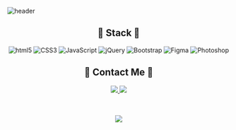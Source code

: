 
 ![header](https://capsule-render.vercel.app/api?type=waving&&color=b57fb3&height=300&section=header&text=An%20gahee&fontSize=70&fontAlign=22&fontAlignY=40&fontColor=fff)
 <br>
 <h2 align=center>🖤 Stack 🖤</h2>
  <div align=center>
	
  ![html5](http://img.shields.io/badge/-HTML5-f2eee5?style=flat-square&logo=html5&logoColor="black"/)
 ![CSS3](http://img.shields.io/badge/-CSS3-e5c1c5?style=flat-square&logo=css3&logoColor="black"/)
 ![JavaScript](http://img.shields.io/badge/-JavaScript-c3e2dd?style=flat-square&logo=javascript&logoColor="black"/)
 ![jQuery](http://img.shields.io/badge/-jQuery-6eceda?style=flat-square&logo=jquery&logoColor="black"/)
 ![Bootstrap](http://img.shields.io/badge/-Bootstrap-bfc8d7?style=flat-square&logo=bootstrap&logoColor="black"/)
  ![Figma](http://img.shields.io/badge/-Figma-e2d2d2?style=flat-square&logo=figma&logoColor="black"/)
  ![Photoshop](http://img.shields.io/badge/-Photoshop-ebebe3?style=flat-square&logo=adobephotoshop&logoColor="black"/)
	
  </div>
 <h2 align=center>🤍 Contact Me 🤍</h2>
<div align=center>
  <a href="https://mail.naver.com/write">
    <img src="https://img.shields.io/badge/Email-b6bbff?style=flat-square&logo=naver&logoColor=white&link=https://mail.naver.com/write"/>
  </a>
  <a href="https://www.instagram.com/in.scissors/">
    <img src="https://img.shields.io/badge/Instagram-9ce8ee?style=flat-square&logo=instagram&logoColor=white&link=https://www.instagram.com/in.scissors/">
  </a>
</div>

  </div>
  <br>
    <br>
<p align="center">
  <a href="https://hits.seeyoufarm.com"><img src="https://hits.seeyoufarm.com/api/count/incr/badge.svg?url=https%3A%2F%2Fgithub.com%2FAn-ga-hee&count_bg=%23ED6DA3&title_bg=%2386757E&icon=github.svg&icon_color=%23E1DEDE&title=hits&edge_flat=false"/></a>
</p>
